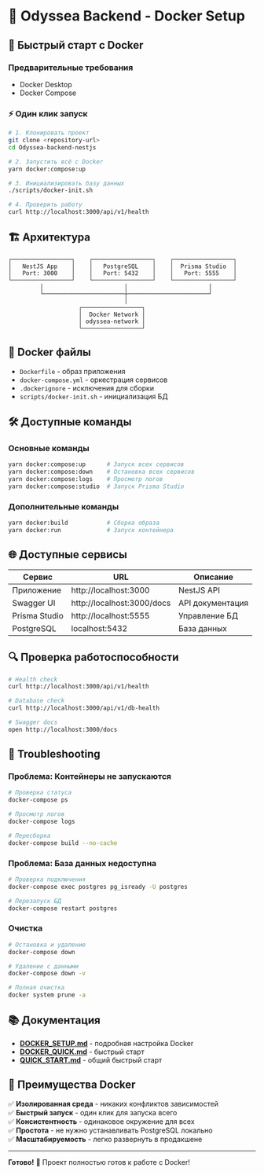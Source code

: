 # 🐳 Odyssea Backend - Docker Setup

## 🎯 Быстрый старт с Docker

### Предварительные требования
- Docker Desktop
- Docker Compose

### ⚡ Один клик запуск

```bash
# 1. Клонировать проект
git clone <repository-url>
cd Odyssea-backend-nestjs

# 2. Запустить всё с Docker
yarn docker:compose:up

# 3. Инициализировать базу данных
./scripts/docker-init.sh

# 4. Проверить работу
curl http://localhost:3000/api/v1/health
```

## 🏗️ Архитектура

```
┌─────────────────┐    ┌─────────────────┐    ┌─────────────────┐
│   NestJS App    │    │   PostgreSQL    │    │  Prisma Studio  │
│   Port: 3000    │    │   Port: 5432    │    │   Port: 5555    │
└─────────────────┘    └─────────────────┘    └─────────────────┘
         │                       │                       │
         └───────────────────────┼───────────────────────┘
                                 │
                    ┌─────────────────┐
                    │  Docker Network │
                    │ odyssea-network │
                    └─────────────────┘
```

## 📁 Docker файлы

- `Dockerfile` - образ приложения
- `docker-compose.yml` - оркестрация сервисов
- `.dockerignore` - исключения для сборки
- `scripts/docker-init.sh` - инициализация БД

## 🛠️ Доступные команды

### Основные команды
```bash
yarn docker:compose:up      # Запуск всех сервисов
yarn docker:compose:down    # Остановка всех сервисов
yarn docker:compose:logs    # Просмотр логов
yarn docker:compose:studio  # Запуск Prisma Studio
```

### Дополнительные команды
```bash
yarn docker:build           # Сборка образа
yarn docker:run             # Запуск контейнера
```

## 🌐 Доступные сервисы

| Сервис | URL | Описание |
|--------|-----|----------|
| Приложение | http://localhost:3000 | NestJS API |
| Swagger UI | http://localhost:3000/docs | API документация |
| Prisma Studio | http://localhost:5555 | Управление БД |
| PostgreSQL | localhost:5432 | База данных |

## 🔍 Проверка работоспособности

```bash
# Health check
curl http://localhost:3000/api/v1/health

# Database check
curl http://localhost:3000/api/v1/db-health

# Swagger docs
open http://localhost:3000/docs
```

## 🚨 Troubleshooting

### Проблема: Контейнеры не запускаются
```bash
# Проверка статуса
docker-compose ps

# Просмотр логов
docker-compose logs

# Пересборка
docker-compose build --no-cache
```

### Проблема: База данных недоступна
```bash
# Проверка подключения
docker-compose exec postgres pg_isready -U postgres

# Перезапуск БД
docker-compose restart postgres
```

### Очистка
```bash
# Остановка и удаление
docker-compose down

# Удаление с данными
docker-compose down -v

# Полная очистка
docker system prune -a
```

## 📚 Документация

- **[DOCKER_SETUP.md](./DOCKER_SETUP.md)** - подробная настройка Docker
- **[DOCKER_QUICK.md](./DOCKER_QUICK.md)** - быстрый старт
- **[QUICK_START.md](./QUICK_START.md)** - общий быстрый старт

## 🎉 Преимущества Docker

✅ **Изолированная среда** - никаких конфликтов зависимостей  
✅ **Быстрый запуск** - один клик для запуска всего  
✅ **Консистентность** - одинаковое окружение для всех  
✅ **Простота** - не нужно устанавливать PostgreSQL локально  
✅ **Масштабируемость** - легко развернуть в продакшене  

---

**Готово!** 🎉 Проект полностью готов к работе с Docker!
